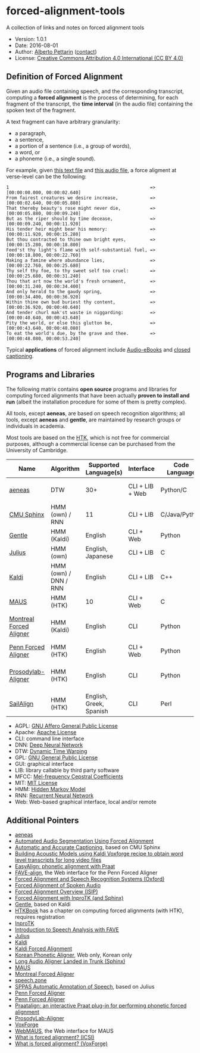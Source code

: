 # forced-alignment-tools

A collection of links and notes on forced alignment tools 

* Version: 1.0.1
* Date: 2016-08-01
* Author: [Alberto Pettarin](http://www.albertopettarin.it/) ([contact](http://www.albertopettarin.it/contact.html))
* License: [Creative Commons Attribution 4.0 International (CC BY 4.0)](https://creativecommons.org/licenses/by/4.0/legalcode)


## Definition of Forced Alignment

Given an audio file containing speech,
and the corresponding transcript,
computing a **forced alignment** is the process of
determining, for each fragment of the transcript,
the **time interval** (in the audio file)
containing the spoken text of the fragment.

A text fragment can have arbitrary granularity:

* a paragraph,
* a sentence,
* a portion of a sentence (i.e., a group of words),
* a word, or
* a phoneme (i.e., a single sound).

For example, given
[this text file](https://raw.githubusercontent.com/readbeyond/aeneas/master/aeneas/tests/res/container/job/assets/p001.xhtml)
and
[this audio file](https://raw.githubusercontent.com/readbeyond/aeneas/master/aeneas/tests/res/container/job/assets/p001.mp3),
a force aligment at verse-level can be the following:

```
1                                                     => [00:00:00.000, 00:00:02.640]
From fairest creatures we desire increase,            => [00:00:02.640, 00:00:05.880]
That thereby beauty's rose might never die,           => [00:00:05.880, 00:00:09.240]
But as the riper should by time decease,              => [00:00:09.240, 00:00:11.920]
His tender heir might bear his memory:                => [00:00:11.920, 00:00:15.280]
But thou contracted to thine own bright eyes,         => [00:00:15.280, 00:00:18.800]
Feed'st thy light's flame with self-substantial fuel, => [00:00:18.800, 00:00:22.760]
Making a famine where abundance lies,                 => [00:00:22.760, 00:00:25.680]
Thy self thy foe, to thy sweet self too cruel:        => [00:00:25.680, 00:00:31.240]
Thou that art now the world's fresh ornament,         => [00:00:31.240, 00:00:34.400]
And only herald to the gaudy spring,                  => [00:00:34.400, 00:00:36.920]
Within thine own bud buriest thy content,             => [00:00:36.920, 00:00:40.640]
And tender churl mak'st waste in niggarding:          => [00:00:40.640, 00:00:43.640]
Pity the world, or else this glutton be,              => [00:00:43.640, 00:00:48.080]
To eat the world's due, by the grave and thee.        => [00:00:48.080, 00:00:53.240]
```

Typical **applications** of forced alignment include
[Audio-eBooks](https://www.readbeyond.it/audioebooks.html) and
[closed captioning](https://en.wikipedia.org/wiki/Closed_captioning).


## Programs and Libraries

The following matrix contains **open source** programs and libraries
for computing forced alignments
that have been actually **proven to install and run**
(albeit the installation procedure for some of them is pretty complex).

All tools, except **aeneas**, are based on speech recognition algorithms;
all tools, except **aeneas** and **gentle**,
are maintained by research groups or individuals in academia.

Most tools are based on the [HTK](http://htk.eng.cam.ac.uk/),
which is not free for commercial purposes,
although a commercial license can be purchased
from the University of Cambridge.

Name | Algorithm | Supported Language(s) | Interface | Code Language | License | Documentation | Mailing List/Forum | Active | Notes
-----|-----------|-----------------------|-----------|---------------|---------|---------------|--------------------|--------|------
[aeneas](https://www.readbeyond.it/aeneas/) | DTW | 30+ | CLI + LIB + Web | Python/C | AGPL | Y | Y | Y | Not based on speech recognition
[CMU Sphinx](http://cmusphinx.sourceforge.net/) | HMM (own) / RNN | 11 | CLI + LIB | C/Java/Python | MIT-like | Y | Y | Y | 
[Gentle](https://lowerquality.com/gentle/) | HMM (Kaldi) | English | CLI + Web | Python | MIT | N | N | Y | Based on Kaldi
[Julius](http://julius.osdn.jp/en_index.php) | HMM (own) | English, Japanese | CLI + LIB | C | MIT-like | Y | Y | N? |
[Kaldi](http://kaldi-asr.org/) | HMM (own) / DNN / RNN | English | CLI + LIB | C++ | Apache | Y | Y | Y | CUDA support
[MAUS](https://www.phonetik.uni-muenchen.de/forschung/Verbmobil/VM14.7eng.html) | HMM (HTK) | 10 | CLI + Web | C | All rights reserved | README | N | Y |
[Montreal Forced Aligner](https://montrealcorpustools.github.io/Montreal-Forced-Aligner/) | HMM (Kaldi) | English | CLI | Python | MIT | Y | N | Y | Other languages are trainable
[Penn Forced Aligner](https://www.ling.upenn.edu/phonetics/old_website_2015/p2fa/) | HMM (HTK) | English | CLI + Web | Python | ??? | README, Tutorial | N | N? | 
[Prosodylab-Aligner](http://prosodylab.org/tools/aligner/) | HMM (HTK) | English | CLI | Python | ??? | README, Tutorial | N | Y | Other languages are trainable
[SailAlign](https://github.com/nassosoassos/sail_align) | HMM (HTK) | English, Greek, Spanish | CLI | Perl | GPL | README | N | N? |

* AGPL: [GNU Affero General Public License](https://www.gnu.org/licenses/agpl-3.0.html)
* Apache: [Apache License](http://www.apache.org/licenses/LICENSE-2.0)
* CLI: command line interface
* DNN: [Deep Neural Network](https://en.wikipedia.org/wiki/Deep_learning)
* DTW: [Dynamic Time Warping](https://en.wikipedia.org/wiki/Dynamic_time_warping)
* GPL: [GNU General Public License](https://www.gnu.org/licenses/gpl.html)
* GUI: graphical interface
* LIB: library callable by third party software
* MFCC: [Mel-frequency Cepstral Coefficients](https://en.wikipedia.org/wiki/Mel-frequency_cepstrum)
* MIT: [MIT License](https://opensource.org/licenses/MIT)
* HMM: [Hidden Markov Model](https://en.wikipedia.org/wiki/Hidden_Markov_model)
* RNN: [Recurrent Neural Network](https://en.wikipedia.org/wiki/Recurrent_neural_network)
* Web: Web-based graphical interface, local and/or remote


## Additional Pointers

* [aeneas](https://www.readbeyond.it/aeneas/)
* [Automated Audio Segmentation Using Forced Alignment](http://www.voxforge.org/home/dev/autoaudioseg)
* [Automatic and Accurate Captioning](http://www.nmsl.cs.ucsb.edu/proj/autocap/), based on CMU Sphinx
* [Building Acoustic Models using Kaldi Voxforge recipe to obtain word level transcripts for long video files](http://forcedalignment.blogspot.it/2015/06/building-acoustic-models-using-kaldi.html)
* [EasyAlign: phonetic alignment with Praat](http://latlcui.unige.ch/phonetique/easyalign.php)
* [FAVE-align](http://fave.ling.upenn.edu/), the Web interface for the Penn Forced Aligner
* [Forced Alignment and Speech Recognition Systems (Oxford)](http://www.phon.ox.ac.uk/jcoleman/BAAP_ASR.pdf)
* [Forced Alignment of Spoken Audio](https://www.clarin.eu/sites/default/files/Joe_Fruehwald_Oxford_2016.pdf)
* [Forced Alignment Overview (ISIP)](https://www.isip.piconepress.com/projects/speech/software/tutorials/production/fundamentals/v1.0/section_04/s04_04_p01.html)
* [Forced Alignment with InproTK (and Sphinx)](http://www.dsg-bielefeld.de/dsg_wp/forced-alignment-with-inprotk-and-sphinx/)
* [Gentle](https://lowerquality.com/gentle/), based on Kaldi
* [HTKBook](http://htk.eng.cam.ac.uk/docs/docs.shtml) has a chapter on computing forced alignments (with HTK), requires registration
* [InproTK](https://bitbucket.org/inpro/inprotk)
* [Introduction to Speech Analysis with FAVE](https://jofrhwld.github.io/workshop/fave2015.html)
* [Julius](http://julius.osdn.jp/en_index.php)
* [Kaldi](http://kaldi-asr.org/)
* [Kaldi Forced Alignment](http://pages.jh.edu/~echodro1/tutorial/kaldi/kaldi-forcedalignment.html)
* [Korean Phonetic Aligner](http://korean.utsc.utoronto.ca/kpa/), Web only, Korean only
* [Long Audio Aligner Landed in Trunk (Sphinx)](http://cmusphinx.sourceforge.net/2014/07/long-audio-aligner-landed-in-trunk/)
* [MAUS](https://www.phonetik.uni-muenchen.de/forschung/Verbmobil/VM14.7eng.html)
* [Montreal Forced Aligner](https://montrealcorpustools.github.io/Montreal-Forced-Aligner/)
* [speech.zone](http://www.speech.zone/)
* [SPPAS Automatic Annotation of Speech](http://www.sppas.org/index.html), based on Julius
* [Penn Forced Aligner](https://www.ling.upenn.edu/phonetics/old_website_2015/p2fa/)
* [Penn Forced Aligner](http://pages.jh.edu/~echodro1/tutorial/pfa/pfa-intro.html)
* [Praatalign: an interactive Praat plug-in for performing phonetic forced alignment](https://github.com/dopefishh/praatalign)
* [ProsodyLab-Aligner](http://prosodylab.org/tools/aligner/)
* [VoxForge](http://www.voxforge.org/)
* [WebMAUS](https://clarin.phonetik.uni-muenchen.de/BASWebServices/index.html#/services/WebMAUSBasic), the Web interface for MAUS
* [What is forced alignment? (ICSI)](http://www1.icsi.berkeley.edu/Speech/faq/forcedalign.html)
* [What is forced alignment? (VoxForge)](http://www.voxforge.org/home/docs/faq/faq/what-is-forced-alignment)



